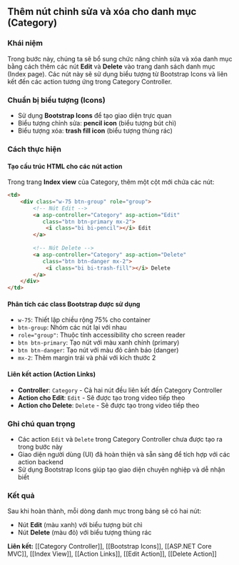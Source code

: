 ## Thêm nút chỉnh sửa và xóa cho danh mục (Category)

### Khái niệm

Trong bước này, chúng ta sẽ bổ sung chức năng chỉnh sửa và xóa danh mục bằng cách thêm các nút **Edit** và **Delete** vào trang danh sách danh mục (Index page). Các nút này sẽ sử dụng biểu tượng từ Bootstrap Icons và liên kết đến các action tương ứng trong Category Controller.

### Chuẩn bị biểu tượng (Icons)

- Sử dụng **Bootstrap Icons** để tạo giao diện trực quan
- Biểu tượng chỉnh sửa: **pencil icon** (biểu tượng bút chì)
- Biểu tượng xóa: **trash fill icon** (biểu tượng thùng rác)


### Cách thực hiện

#### Tạo cấu trúc HTML cho các nút action

Trong trang **Index view** của Category, thêm một cột mới chứa các nút:

```html
<td>
    <div class="w-75 btn-group" role="group">
        <!-- Nút Edit -->
        <a asp-controller="Category" asp-action="Edit" 
           class="btn btn-primary mx-2">
            <i class="bi bi-pencil"></i> Edit
        </a>
        
        <!-- Nút Delete -->
        <a asp-controller="Category" asp-action="Delete" 
           class="btn btn-danger mx-2">
            <i class="bi bi-trash-fill"></i> Delete
        </a>
    </div>
</td>
```


#### Phân tích các class Bootstrap được sử dụng

- `w-75`: Thiết lập chiều rộng 75% cho container
- `btn-group`: Nhóm các nút lại với nhau
- `role="group"`: Thuộc tính accessibility cho screen reader
- `btn btn-primary`: Tạo nút với màu xanh chính (primary)
- `btn btn-danger`: Tạo nút với màu đỏ cảnh báo (danger)
- `mx-2`: Thêm margin trái và phải với kích thước 2


#### Liên kết action (Action Links)

- **Controller**: `Category` - Cả hai nút đều liên kết đến Category Controller
- **Action cho Edit**: `Edit` - Sẽ được tạo trong video tiếp theo
- **Action cho Delete**: `Delete` - Sẽ được tạo trong video tiếp theo


### Ghi chú quan trọng

- Các action `Edit` và `Delete` trong Category Controller chưa được tạo ra trong bước này
- Giao diện người dùng (UI) đã hoàn thiện và sẵn sàng để tích hợp với các action backend
- Sử dụng Bootstrap Icons giúp tạo giao diện chuyên nghiệp và dễ nhận biết


### Kết quả

Sau khi hoàn thành, mỗi dòng danh mục trong bảng sẽ có hai nút:

- Nút **Edit** (màu xanh) với biểu tượng bút chì
- Nút **Delete** (màu đỏ) với biểu tượng thùng rác

**Liên kết:** [[Category Controller]], [[Bootstrap Icons]], [[ASP.NET Core MVC]], [[Index View]], [[Action Links]], [[Edit Action]], [[Delete Action]]

